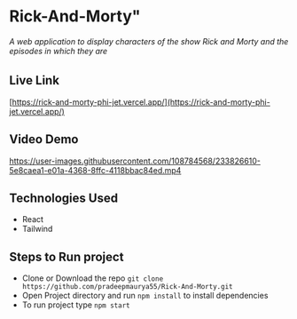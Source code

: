 # Rick-And-Morty"

###### A web application to display characters of the show Rick and Morty and the episodes in which they are 

## Live Link
[https://rick-and-morty-phi-jet.vercel.app/](https://rick-and-morty-phi-jet.vercel.app/)

## Video Demo
https://user-images.githubusercontent.com/108784568/233826610-5e8caea1-e01a-4368-8ffc-4118bbac84ed.mp4

## Technologies Used

- React
- Tailwind

## Steps to Run project

- Clone or Download the repo
  `git clone https://github.com/pradeepmaurya55/Rick-And-Morty.git`
- Open Project directory and run
  `npm install`
  to install dependencies
- To run project type
  `npm start`




